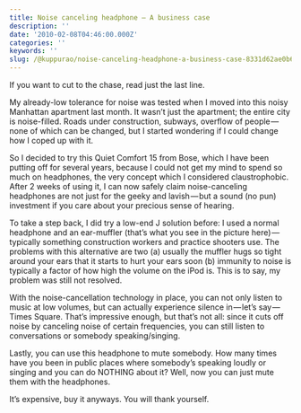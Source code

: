 ```yaml
---
title: Noise canceling headphone — A business case
description: ''
date: '2010-02-08T04:46:00.000Z'
categories: ''
keywords: ''
slug: /@kuppurao/noise-canceling-headphone-a-business-case-8331d62ae0b6
---
```


If you want to cut to the chase, read just the last line.

My already-low tolerance for noise was tested when I moved into this noisy Manhattan apartment last month. It wasn’t just the apartment; the entire city is noise-filled. Roads under construction, subways, overflow of people — none of which can be changed, but I started wondering if I could change how I coped up with it.

So I decided to try this Quiet Comfort 15 from Bose, which I have been putting off for several years, because I could not get my mind to spend so much on headphones, the very concept which I considered claustrophobic. After 2 weeks of using it, I can now safely claim noise-canceling headphones are not just for the geeky and lavish — but a sound (no pun) investment if you care about your precious sense of hearing.

To take a step back, I did try a low-end J solution before: I used a normal headphone and an ear-muffler (that’s what you see in the picture here) — typically something construction workers and practice shooters use. The problems with this alternative are two (a) usually the muffler hugs so tight around your ears that it starts to hurt your ears soon (b) immunity to noise is typically a factor of how high the volume on the iPod is. This is to say, my problem was still not resolved.

With the noise-cancellation technology in place, you can not only listen to music at low volumes, but can actually experience silence in — let’s say — Times Square. That’s impressive enough, but that’s not all: since it cuts off noise by canceling noise of certain frequencies, you can still listen to conversations or somebody speaking/singing.

Lastly, you can use this headphone to mute somebody. How many times have you been in public places where somebody’s speaking loudly or singing and you can do NOTHING about it? Well, now you can just mute them with the headphones.

It’s expensive, buy it anyways. You will thank yourself.